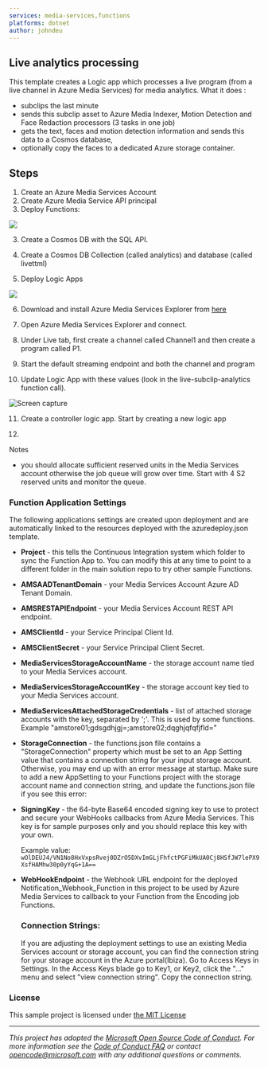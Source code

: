 ```yaml
---
services: media-services,functions
platforms: dotnet
author: johndeu
---
```


## Live analytics processing

This template creates a Logic app which processes a live program (from a live channel in Azure Media Services) for media analytics. What it does :

* subclips the last minute
* sends this subclip asset to Azure Media Indexer, Motion Detection and Face Redaction processors (3 tasks in one job)
* gets the text, faces and motion detection information and sends this data to a Cosmos database,
* optionally copy the faces to a dedicated Azure storage container.

## Steps

1. Create an Azure Media Services Account
2. Create Azure Media Service API principal
3. Deploy Functions:

<a href="https://portal.azure.com/#create/Microsoft.Template/uri/https%3A%2F%2Fraw.githubusercontent.com%2Fjohndehavilland%2Fmedia-services-dotnet-functions-integration%2Fmaster%2Fazuredeploy.json" target="_blank">
    <img src="http://azuredeploy.net/deploybutton.png"/>
</a>

3. Create a Cosmos DB with the SQL API. 

4. Create a Cosmos DB Collection (called analytics) and database (called livettml)

5. Deploy Logic Apps

<a href="https://portal.azure.com/#create/Microsoft.Template/uri/https%3A%2F%2Fraw.githubusercontent.com%2Fjohndehavilland%2Fmedia-services-dotnet-functions-integration%2Fmaster%2Fmedia-functions-for-logic-app%2Flogicapp4-liveanalytics-deploy.json" target="_blank">
    <img src="http://azuredeploy.net/deploybutton.png"/>
</a>

6. Download and install Azure Media Services Explorer from [here](https://github.com/Azure/Azure-Media-Services-Explorer/releases)

7. Open Azure Media Services Explorer and connect.

8. Under Live tab, first create a channel called Channel1 and then create a program called P1.

9. Start the default streaming endpoint and both the channel and program

10. Update Logic App with these values (look in the live-subclip-analytics function call).

![Screen capture](media-functions-for-logic-app/images/logicapp4-live-1.png?raw=true)

11. Create a controller logic app. Start by creating a new logic app

12. 

Notes

* you should allocate sufficient reserved units in the Media Services account otherwise the job queue will grow over time. Start with 4 S2 reserved units and monitor the queue.

### Function Application Settings 
The following applications settings are created upon deployment and are automatically linked to the resources
deployed with the azuredeploy.json template.

- **Project** - this tells the Continuous Integration system which folder to sync the Function App to.  You can modify this at any time to point to a different folder in the main solution repo to try other sample Functions. 
- **AMSAADTenantDomain** - your Media Services Account Azure AD Tenant Domain.
- **AMSRESTAPIEndpoint** - your Media Services Account REST API endpoint.
- **AMSClientId** - your Service Principal Client Id.
- **AMSClientSecret** - your Service Principal Client Secret.
- **MediaServicesStorageAccountName** - the storage account name tied to your Media Services account.
- **MediaServicesStorageAccountKey** - the storage account key tied to your Media Services account.
- **MediaServicesAttachedStorageCredentials** - list of attached storage accounts with the key, separated by ';'. This is used by some functions. Example "amstore01;gdsgdhjgj=;amstore02;dqghjqfqfjfld="
- **StorageConnection** -  the functions.json file contains a "StorageConnection" property which must be set to an App Setting value that
  contains a connection string for your input storage account. Otherwise, you may end up with an error message at startup.
  Make sure to add a new AppSetting to your Functions project with the storage account name and connection string, and update
  the functions.json file if you see this error:
- **SigningKey** - the 64-byte Base64 encoded signing key to use to protect and secure your WebHooks callbacks from Azure Media Services.
    This key is for sample purposes only and you should replace this key with your own.
    
    Example value: `wOlDEUJ4/VN1No8HxVxpsRvej0DZrO5DXvImGLjFhfctPGFiMkUA0Cj8HSfJW7lePX9XsfHAMhw30p0yYqG+1A==`
* **WebHookEndpoint** - the Webhook URL endpoint for the deployed Notification_Webhook_Function in this project to be used by Azure Media Services
  to callback to your Function from the Encoding job Functions.
  

  ### Connection Strings:
  If you are adjusting the deployment settings to use an existing Media Services account or storage account, 
  you can find the connection string for your storage account in the Azure portal(Ibiza). Go to Access Keys in Settings. In the Access Keys blade
  go to Key1, or Key2, click the "..." menu and select "view connection string". Copy the connection string.

###
  
### License
This sample project is licensed under [the MIT License](LICENSE.txt)

---
_This project has adopted the [Microsoft Open Source Code of Conduct](https://opensource.microsoft.com/codeofconduct/). For more information see the [Code of Conduct FAQ](https://opensource.microsoft.com/codeofconduct/faq/) or contact [opencode@microsoft.com](mailto:opencode@microsoft.com) with any additional questions or comments._
